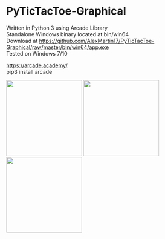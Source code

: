 # PyTicTacToe-Graphical

Written in Python 3 using Arcade Library<br>
Standalone Windows binary located at bin/win64<br>
Download at https://github.com/AlexMartin17/PyTicTacToe-Graphical/raw/master/bin/win64/app.exe<br>
Tested on Windows 7/10

<a href="https://arcade.academy/" target="_blank">https://arcade.academy/</a><br>
pip3 install arcade<br>

<img src="https://raw.githubusercontent.com/AlexMartin17/PyTicTacToe-Graphical/master/img/img1.JPG" width="200" height="200">  <img src="https://raw.githubusercontent.com/AlexMartin17/PyTicTacToe-Graphical/master/img/img2.JPG" width="200" height="200">  <img src="https://raw.githubusercontent.com/AlexMartin17/PyTicTacToe-Graphical/master/img/img3.JPG" width="200" height="200">
